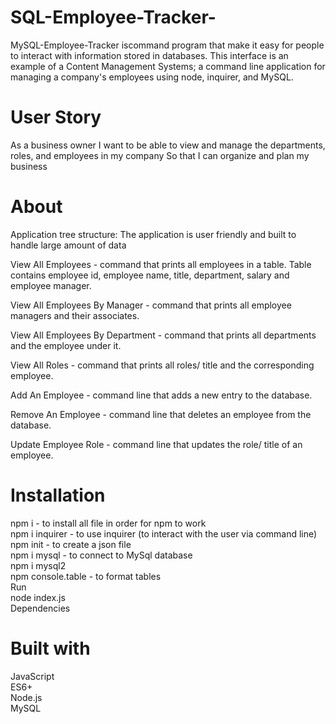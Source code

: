 # SQL-Employee-Tracker-

MySQL-Employee-Tracker iscommand program that make it easy for people to interact with information stored in databases. This interface is an example of a Content Management Systems; a command line application for managing a company's employees using node, inquirer, and MySQL.

# User Story </br>
As a business owner I want to be able to view and manage the departments, roles, and employees in my company So that I can organize and plan my business </br>

# About </br>
Application tree structure: The application is user friendly and built to handle large amount of data </br>

View All Employees - command that prints all employees in a table. Table contains employee id, employee name, title, department, salary and employee manager. </br>

View All Employees By Manager - command that prints all employee managers and their associates. </br>

View All Employees By Department - command that prints all departments and the employee under it. </br>

View All Roles - command that prints all roles/ title and the corresponding employee. </br>

Add An Employee - command line that adds a new entry to the database. </br>

Remove An Employee - command line that deletes an employee from the database. </br>

Update Employee Role - command line that updates the role/ title of an employee. </br>

# Installation 
npm i - to install all file in order for npm to work </br>
npm i inquirer - to use inquirer (to interact with the user via command line) </br>
npm init - to create a json file </br>
npm i mysql - to connect to MySql database </br>
npm i mysql2 </br>
npm console.table - to format tables </br>
Run </br>
node index.js </br>
Dependencies </br>


# Built with
JavaScript </br>
ES6+ </br>
Node.js </br>
MySQL </br>
